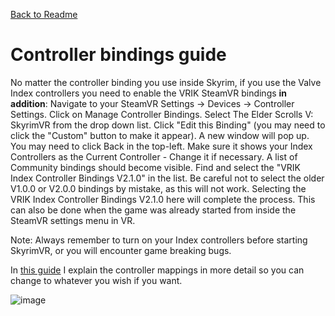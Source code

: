 [Back to Readme](https://github.com/Kvitekvist/FUS/blob/main/README.md)

# Controller bindings guide





No matter the controller binding you use inside Skyrim, if you use the Valve Index controllers you need to enable the VRIK SteamVR bindings **in addition**: Navigate to your SteamVR Settings -> Devices -> Controller Settings.  Click on Manage Controller Bindings.  Select The Elder Scrolls V: SkyrimVR from the drop down list.  Click "Edit this Binding" (you may need to click the "Custom" button to make it appear).  A new window will pop up.  You may need to click Back in the top-left.  Make sure it shows your Index Controllers as the Current Controller - Change it if necessary.  A list of Community bindings should become visible.  Find and select the "VRIK Index Controller Bindings V2.1.0" in the list.  Be careful not to select the older V1.0.0 or V2.0.0 bindings by mistake, as this will not work.  Selecting the VRIK Index Controller Bindings V2.1.0 here will complete the process. This can also be done when the game was already started from inside the SteamVR settings menu in VR.

Note: Always remember to turn on your Index controllers before starting SkyrimVR, or you will encounter game breaking bugs. 



In [this guide](https://docs.google.com/document/d/15OU6kbtt-jNQ8sL8d-URMuNa-r1-kKJbJHt0dHE-VpU) I explain the controller mappings in more detail so you can change to whatever you wish if you want.



![image](https://i.ibb.co/KrvCB09/essentials1.jpg)
